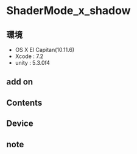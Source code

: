# ShaderMode_x_shadow #

## 環境 ##
*	OS X El Capitan(10.11.6)
*	Xcode : 7.2
*	unity : 5.3.0f4

## add on ##

## Contents ##

## Device ##

## note ##






